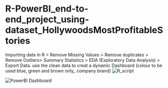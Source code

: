 # R-PowerBI_end-to-end_project_using-dataset_HollywoodsMostProfitableStories
Importing data in R > Remove Missing Values > Remove duplicates > Remove Outliers> Summary Statistics > EDA (Exploratory Data Analysis) > Export Data.
use the clean data to creat a dynamic Dashboard (colour to be used blue, green and brown only_ company brand)
![R_script](https://github.com/atikurda/R-PowerBI_end-to-end_project_using-dataset_HollywoodsMostProfitableStories/assets/142215677/f6e34a36-9be6-4f88-8f75-5f3f9ac31b79)

![PowerBI Dashboard](https://github.com/atikurda/R-PowerBI_end-to-end_project_using-dataset_HollywoodsMostProfitableStories/assets/142215677/6bf45167-26fc-4883-b747-d516b4a8ad09)
